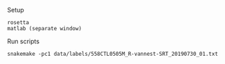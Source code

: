 Setup
```
rosetta
matlab (separate window)
```

Run scripts
```
snakemake -pc1 data/labels/558CTL0505M_R-vannest-SRT_20190730_01.txt
```